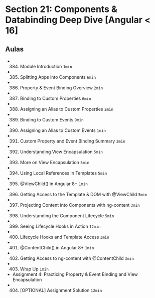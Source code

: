 # Section 21: Components & Databinding Deep Dive [Angular < 16]

## Aulas
- 384. Module Introduction `1min`
- 385. Splitting Apps into Components `6min`
- 386. Property & Event Binding Overview `2min`
- 387. Binding to Custom Properties `6min`
- 388. Assigning an Alias to Custom Properties `2min`
- 389. Binding to Custom Events `9min`
- 390. Assigning an Alias to Custom Events `1min`
- 391. Custom Property and Event Binding Summary `2min`
- 392. Understanding View Encapsulation `5min`
- 393. More on View Encapsulation `3min`
- 394. Using Local References in Templates `5min`
- 395. @ViewChild() in Angular 8+ `1min`
- 396. Getting Access to the Template & DOM with @ViewChild `5min`
- 397. Projecting Content into Components with ng-content `3min`
- 398. Understanding the Component Lifecycle `5min`
- 399. Seeing Lifecycle Hooks in Action `12min`
- 400. Lifecycle Hooks and Template Access `3min`
- 401. @ContentChild() in Angular 8+ `1min`
- 402. Getting Access to ng-content with @ContentChild `3min`
- 403. Wrap Up `1min`
- Assignment 4: Practicing Property & Event Binding and View Encapsulation
- 404. [OPTIONAL] Assignment Solution `12min`
